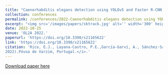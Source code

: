 ```yaml
---
title: "Caenorhabditis elegans detection using YOLOv5 and Faster R‑CNN networks."
collection: conferences
permalink: /conferences/2022-Caenorhabditis elegans detection using YOLOv5 and Faster R‑CNN
excerpt: "<img src='/images/papers/sktrack.jpg' alt='' width='300' height='150'>"
date: 2022-10-25
venue: 'OL2A 2022.'
paperurl: 'https://doi.org/10.3390/s21165622'
link: 'https://doi.org/10.3390/s21165622'
citation: 'Rico, E.J., Layana‑Castro, P.E.,García‑Garví, A., Sánchez‑Salmerón, A.J., (2022). &quot; Caenorhabditis elegans detection using YOLOv5 and Faster R‑CNN networks&quot; <i>2nd International Conference on Optimization, Learning Algorithms and Applications (OL2A
2022).Póvoa de Varzim, Portugal.</i>.'
---
```

[Download paper here](https://doi.org/10.3390/s21165622)

